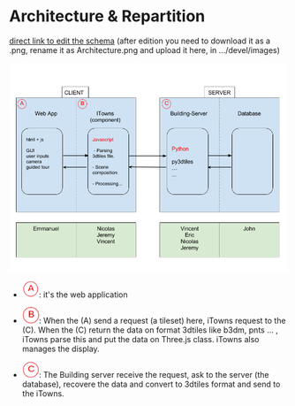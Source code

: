 # Architecture & Repartition

[direct link to edit the schema](https://docs.google.com/drawings/d/1Fn3ur8uXsjrH7YFseKu7XJrqCqmqu6xaxsCB6kSajzg/edit?usp=sharing) (after edition you need to download it as a .png, rename it as Architecture.png and upload it here, in .../devel/images)

![](images/Architecture.png)


* <img src="Design/images/A.png" width="30" height="30" />: it's the web application 

* <img src="Design/images/B.png" width="30" height="30" />: When the (A) send a request (a tileset) here, iTowns request to the (C). When the (C) return the data on format 3dtiles like b3dm, pnts ... , iTowns parse this and put the data on Three.js class. iTowns also manages the display.

* <img src="Design/images/C.png" width="30" height="30" />: The Building server receive the request, ask to the server (the database), recovere the data and convert to 3dtiles format and send to the iTowns.
